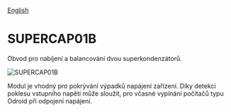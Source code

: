 
[English](./README.md)
<!--- module --->
# SUPERCAP01B
<!--- Emodule --->

<!--- subtitle --->Obvod pro nabíjení a balancování dvou superkondenzátorů.<!--- Esubtitle --->

![SUPERCAP01B](/doc/img/SUPERCAP01A_QRcode.png)

<!--- description --->Modul je vhodný pro pokrývání výpadků napájení zařízení. Díky detekci poklesu vstupního napětí může sloužit, pro včasné vypínání počítačů typu Odroid při odpojení napájení.<!--- Edescription --->
            